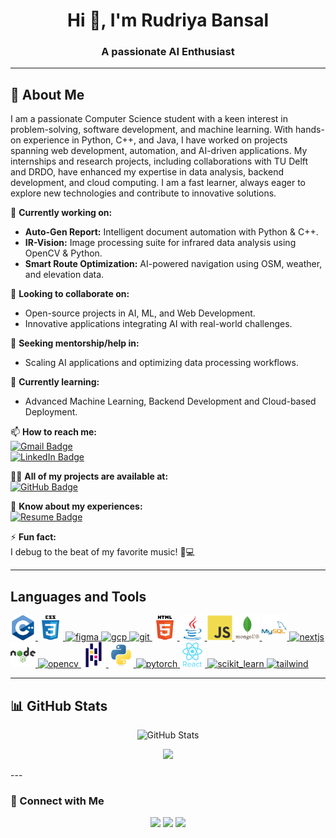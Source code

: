 <h1 align="center">Hi 👋, I'm Rudriya Bansal</h1>
<h3 align="center">A passionate AI Enthusiast</h3>


---

## 🚀 About Me

I am a passionate Computer Science student with a keen interest in problem-solving, software development, 
and machine learning. With hands-on experience in Python, C++, and Java, I have worked on projects spanning 
web development, automation, and AI-driven applications. My internships and research projects, including collaborations 
with TU Delft and DRDO, have enhanced my expertise in data analysis, backend development, and cloud computing. 
I am a fast learner, always eager to explore new technologies and contribute to innovative solutions. 

🔭 **Currently working on:**  
- **Auto-Gen Report:** Intelligent document automation with Python & C++.  
- **IR-Vision:** Image processing suite for infrared data analysis using OpenCV & Python.  
- **Smart Route Optimization:** AI-powered navigation using OSM, weather, and elevation data.  

👯 **Looking to collaborate on:**  
- Open-source projects in AI, ML, and Web Development.  
- Innovative applications integrating AI with real-world challenges.  

🤝 **Seeking mentorship/help in:**  
- Scaling AI applications and optimizing data processing workflows.  

🌱 **Currently learning:**  
- Advanced Machine Learning, Backend Development and Cloud-based Deployment.


📫 **How to reach me:**  
[![Gmail Badge](https://img.shields.io/badge/-rudriyadev08@gmail.com-c14438?style=flat&logo=Gmail&logoColor=white)](mailto:rudriyadev08@gmail.com)  
[![LinkedIn Badge](https://img.shields.io/badge/-RudriyaBansal-blue?style=flat&logo=Linkedin&logoColor=white)](https://www.linkedin.com/in/rudriya-bansal-3a418a201)  

👨‍💻 **All of my projects are available at:**  
[![GitHub Badge](https://img.shields.io/badge/-GitHub-181717?style=flat&logo=github&logoColor=white)](https://github.com/Rudriya)  

📄 **Know about my experiences:**  
[![Resume Badge](https://img.shields.io/badge/-My%20Resume-orange?style=flat&logo=readthedocs&logoColor=white)](https://drive.google.com/file/d/10qv0lJfxjRoU9AM1vv79uGlODGuC7p1a/view?usp=sharing)  

⚡ **Fun fact:**  
I debug to the beat of my favorite music! 🎵💻  

---
## Languages and Tools
<p align="left"> <a href="https://www.w3schools.com/cpp/" target="_blank" rel="noreferrer"> <img src="https://raw.githubusercontent.com/devicons/devicon/master/icons/cplusplus/cplusplus-original.svg" alt="cplusplus" width="40" height="40"/> </a> <a href="https://www.w3schools.com/css/" target="_blank" rel="noreferrer"> <img src="https://raw.githubusercontent.com/devicons/devicon/master/icons/css3/css3-original-wordmark.svg" alt="css3" width="40" height="40"/> </a> <a href="https://www.figma.com/" target="_blank" rel="noreferrer"> <img src="https://www.vectorlogo.zone/logos/figma/figma-icon.svg" alt="figma" width="40" height="40"/> </a> <a href="https://cloud.google.com" target="_blank" rel="noreferrer"> <img src="https://www.vectorlogo.zone/logos/google_cloud/google_cloud-icon.svg" alt="gcp" width="40" height="40"/> </a> <a href="https://git-scm.com/" target="_blank" rel="noreferrer"> <img src="https://www.vectorlogo.zone/logos/git-scm/git-scm-icon.svg" alt="git" width="40" height="40"/> </a> <a href="https://www.w3.org/html/" target="_blank" rel="noreferrer"> <img src="https://raw.githubusercontent.com/devicons/devicon/master/icons/html5/html5-original-wordmark.svg" alt="html5" width="40" height="40"/> </a> <a href="https://www.java.com" target="_blank" rel="noreferrer"> <img src="https://raw.githubusercontent.com/devicons/devicon/master/icons/java/java-original.svg" alt="java" width="40" height="40"/> </a> <a href="https://developer.mozilla.org/en-US/docs/Web/JavaScript" target="_blank" rel="noreferrer"> <img src="https://raw.githubusercontent.com/devicons/devicon/master/icons/javascript/javascript-original.svg" alt="javascript" width="40" height="40"/> </a> <a href="https://www.mongodb.com/" target="_blank" rel="noreferrer"> <img src="https://raw.githubusercontent.com/devicons/devicon/master/icons/mongodb/mongodb-original-wordmark.svg" alt="mongodb" width="40" height="40"/> </a> <a href="https://www.mysql.com/" target="_blank" rel="noreferrer"> <img src="https://raw.githubusercontent.com/devicons/devicon/master/icons/mysql/mysql-original-wordmark.svg" alt="mysql" width="40" height="40"/> </a> <a href="https://nextjs.org/" target="_blank" rel="noreferrer"> <img src="https://cdn.worldvectorlogo.com/logos/nextjs-2.svg" alt="nextjs" width="40" height="40"/> </a> <a href="https://nodejs.org" target="_blank" rel="noreferrer"> <img src="https://raw.githubusercontent.com/devicons/devicon/master/icons/nodejs/nodejs-original-wordmark.svg" alt="nodejs" width="40" height="40"/> </a> <a href="https://opencv.org/" target="_blank" rel="noreferrer"> <img src="https://www.vectorlogo.zone/logos/opencv/opencv-icon.svg" alt="opencv" width="40" height="40"/> </a> <a href="https://pandas.pydata.org/" target="_blank" rel="noreferrer"> <img src="https://raw.githubusercontent.com/devicons/devicon/2ae2a900d2f041da66e950e4d48052658d850630/icons/pandas/pandas-original.svg" alt="pandas" width="40" height="40"/> </a> <a href="https://www.python.org" target="_blank" rel="noreferrer"> <img src="https://raw.githubusercontent.com/devicons/devicon/master/icons/python/python-original.svg" alt="python" width="40" height="40"/> </a> <a href="https://pytorch.org/" target="_blank" rel="noreferrer"> <img src="https://www.vectorlogo.zone/logos/pytorch/pytorch-icon.svg" alt="pytorch" width="40" height="40"/> </a> <a href="https://reactjs.org/" target="_blank" rel="noreferrer"> <img src="https://raw.githubusercontent.com/devicons/devicon/master/icons/react/react-original-wordmark.svg" alt="react" width="40" height="40"/> </a> <a href="https://scikit-learn.org/" target="_blank" rel="noreferrer"> <img src="https://upload.wikimedia.org/wikipedia/commons/0/05/Scikit_learn_logo_small.svg" alt="scikit_learn" width="40" height="40"/> </a> <a href="https://tailwindcss.com/" target="_blank" rel="noreferrer"> <img src="https://www.vectorlogo.zone/logos/tailwindcss/tailwindcss-icon.svg" alt="tailwind" width="40" height="40"/> </a> </p>



---

## 📊 GitHub Stats
<p align="center">
  <img src="https://github-readme-stats.vercel.app/api?username=Rudriya&show_icons=true&theme=dark" alt="GitHub Stats">
</p>
<p align="center">
  <img src="https://github-readme-stats.vercel.app/api/top-langs/?username=Rudriya&layout=compact">
</p>
---

### 🎯 Connect with Me  
<p align="center">
  <a href="mailto:rudriyadev08@gmail.com"><img src="https://img.shields.io/badge/Gmail-c14438?style=flat&logo=Gmail&logoColor=white"></a>
  <a href="https://www.linkedin.com/in/rudriya-bansal-3a418a201"><img src="https://img.shields.io/badge/LinkedIn-0077B5?style=flat&logo=linkedin&logoColor=white"></a>
  <a href="https://github.com/rudriyadev08"><img src="https://img.shields.io/badge/GitHub-181717?style=flat&logo=github&logoColor=white"></a>
</p>
